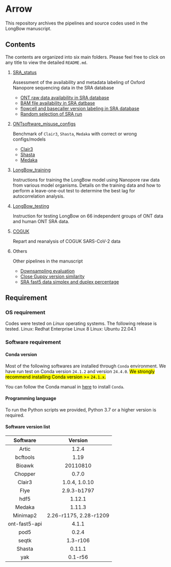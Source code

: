 # Arrow
This repository archives the pipelines and source codes used in the LongBow manuscript.

## Contents
The contents are organized into six main folders. Please feel free to click on any title to view the detailed `README.md`.

1. [SRA_status](./SRA_status/scripts/README.md)

    Assessment of the availability and metadata labeling of Oxford Nanopore sequencing data in the SRA database
    - [ONT raw data availability in SRA database](./SRA_status/scripts/raw_ONTdata_search.md)
    - [BAM file availability in SRA datbase](./SRA_status/scripts/sra_bam_availability.md)
    - [flowcell and basecaller version labeling in SRA database](./SRA_status/scripts/README.md)
    - [Random selection of SRA run](./SRA_status/scripts/SRA_random_1000sample.md)


2. [ONTsoftware_misuse_configs](./ONTsoftware_misuse_configs/README.md)

    Benchmark of `Clair3`, `Shasta`, `Medaka` with correct or wrong configs/models
    - [Clair3](./ONTsoftware_misuse_configs/clair3/scripts/README.md)
    - [Shasta](./ONTsoftware_misuse_configs/shasta/scripts/README.md)
    - [Medaka](./ONTsoftware_misuse_configs/medaka/scripts/README.md)

  
3. [LongBow_training](./longbow_training/scripts/README.md)

    Instructions for training the LongBow model using Nanopore raw data from various model organisms. Details on the training data and how to perform a leave-one-out test to determine the best lag for autocorrelation analysis.


4. [LongBow_testing](./longbow_testing/scripts/README.md)

    Instruction for testing LongBow on 66 independent groups of ONT data and human ONT SRA data.



5. [COGUK](./COGUK/scripts/README.md)

    Repart and reanalysis of COGUK SARS-CoV-2 data


6. Others

    Other pipelines in the manuscript
    - [Downsampling evaluation](./Others/downsampling_test/scripts/README.md)
    - [Close Guppy version similarity](./Others/guppy_similarity/scripts/README.md)
    - [SRA fast5 data simplex and duplex percentage](./Others/sra_simplex_duplex/scripts/README.md)



## Requirement
### OS requirement
Codes were tested on _Linux_ operating systems. The following release is tested.
Linux: Redhat Enterprise Linux 8
Linux: Ubuntu 22.04.1


### Software requirement
#### Conda version
Most of the following softwares are installed through `Conda` environment. We have run test on Conda version `24.1.2` and version `24.4.0`.
<mark>We strongly recommend installing Conda version >= `24.1.x`.</mark>

You can follow the Conda manual in [here](https://docs.anaconda.com/miniconda/) to install `Conda`.

#### Programming language
To run the Python scripts we provided, Python 3.7 or a higher version is required. 

#### Software version list
| Software | Version |
|:---:|:---:|
| Artic | 1.2.4 |
| bcftools | 1.19 |
| Bioawk | 20110810 |
| Chopper | 0.7.0 |
| Clair3 | 1.0.4, 1.0.10 |
| Flye | 2.9.3-b1797 |
| hdf5 | 1.12.1 |
| Medaka | 1.11.3 |
| Minimap2 | 2.26-r1175, 2.28-r1209 |
| ont-fast5-api | 4.1.1 |
| pod5 | 0.2.4 |
| seqtk | 1.3-r106 |
| Shasta | 0.11.1 |
| yak | 0.1-r56 |



